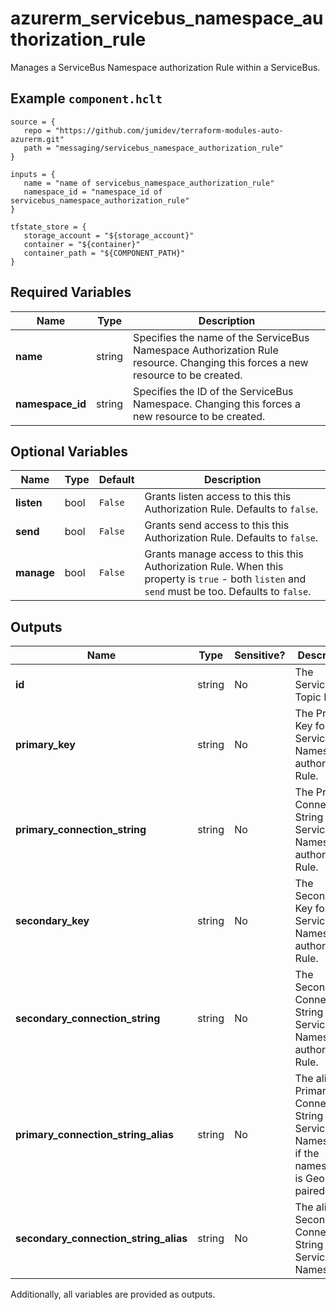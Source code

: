 # azurerm_servicebus_namespace_authorization_rule

Manages a ServiceBus Namespace authorization Rule within a ServiceBus.

## Example `component.hclt`

```hcl
source = {
   repo = "https://github.com/jumidev/terraform-modules-auto-azurerm.git" 
   path = "messaging/servicebus_namespace_authorization_rule" 
}

inputs = {
   name = "name of servicebus_namespace_authorization_rule" 
   namespace_id = "namespace_id of servicebus_namespace_authorization_rule" 
}

tfstate_store = {
   storage_account = "${storage_account}" 
   container = "${container}" 
   container_path = "${COMPONENT_PATH}" 
}

```

## Required Variables

| Name | Type |  Description |
| ---- | --------- |  ----------- |
| **name** | string |  Specifies the name of the ServiceBus Namespace Authorization Rule resource. Changing this forces a new resource to be created. | 
| **namespace_id** | string |  Specifies the ID of the ServiceBus Namespace. Changing this forces a new resource to be created. | 

## Optional Variables

| Name | Type |  Default  |  Description |
| ---- | --------- |  ----------- | ----------- |
| **listen** | bool |  `False`  |  Grants listen access to this this Authorization Rule. Defaults to `false`. | 
| **send** | bool |  `False`  |  Grants send access to this this Authorization Rule. Defaults to `false`. | 
| **manage** | bool |  `False`  |  Grants manage access to this this Authorization Rule. When this property is `true` - both `listen` and `send` must be too. Defaults to `false`. | 



## Outputs

| Name | Type | Sensitive? | Description |
| ---- | ---- | --------- | --------- |
| **id** | string | No  | The ServiceBus Topic ID. | 
| **primary_key** | string | No  | The Primary Key for the ServiceBus Namespace authorization Rule. | 
| **primary_connection_string** | string | No  | The Primary Connection String for the ServiceBus Namespace authorization Rule. | 
| **secondary_key** | string | No  | The Secondary Key for the ServiceBus Namespace authorization Rule. | 
| **secondary_connection_string** | string | No  | The Secondary Connection String for the ServiceBus Namespace authorization Rule. | 
| **primary_connection_string_alias** | string | No  | The alias Primary Connection String for the ServiceBus Namespace, if the namespace is Geo DR paired. | 
| **secondary_connection_string_alias** | string | No  | The alias Secondary Connection String for the ServiceBus Namespace | 

Additionally, all variables are provided as outputs.
